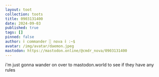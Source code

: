 ```yaml
---
layout: toot
collection: toots
title: 0903131400
date: 2024-09-03
published: true
tags: []
pinned: false
author: ⸸ commander ░ nova ⸸ :~$
avatar: /img/avatar/daemon.jpeg
mastodon: https://mastodon.online/@cmdr_nova/0903131400
---
```


i'm just gonna wander on over to mastodon.world to see if they have any rules
